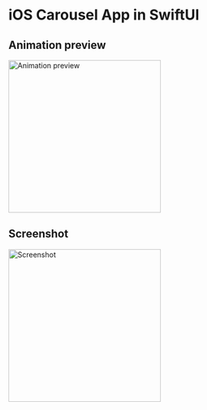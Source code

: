 # iOS Carousel App in SwiftUI

## Animation preview

<img width="300" alt="Animation preview" src="https://github.com/Boostvolt/swiftui_ios_story/blob/main/readme/animation.gif">

## Screenshot

<img width="300" alt="Screenshot" src="https://github.com/Boostvolt/swiftui_ios_story/blob/main/readme/screenshot.png">
